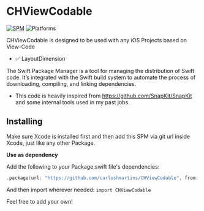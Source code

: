 # CHViewCodable

[![SPM](https://img.shields.io/badge/spm-compatible-brightgreen.svg?style=for-the-badge)](https://swift.org/package-manager)
![Platforms](https://img.shields.io/badge/Platforms-iOS-blue.svg?style=for-the-badge)

CHViewCodable is designed to be used with any iOS Projects based on View-Code

- ✅ LayoutDimension

The Swift Package Manager is a tool for managing the distribution of Swift code. It’s integrated with the Swift build system to automate the process of downloading, compiling, and linking dependencies.

- This code is heavily inspired from https://github.com/SnapKit/SnapKit and some internal tools used in my past jobs.

## Installing
Make sure Xcode is installed first and then add this SPM via git url inside Xcode, just like any other Package.

**Use as dependency**

Add the following to your Package.swift file's dependencies:

```swift
.package(url: "https://github.com/carloshmartins/CHViewCodable", from: "0.3.0"),
```

And then import wherever needed: `import CHViewCodable`

Feel free to add your own!

